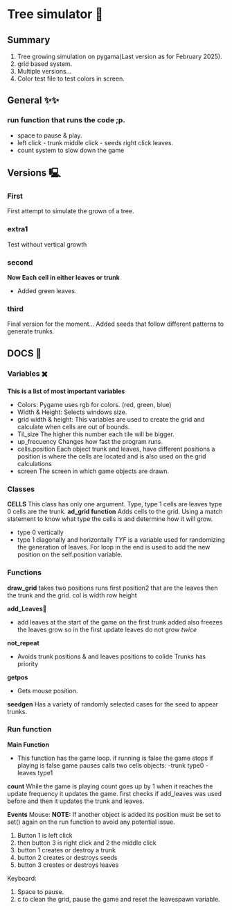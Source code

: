 # Tree simulator 🌳
## Summary
1. Tree growing simulation on pygama(Last version as for February 2025).
2. grid based system.
3. Multiple versions...
4. Color test file to test colors in screen.
## General ✨✨
### run function that runs the code ;p.
- space to pause & play.
- left click - trunk middle click - seeds right click leaves.
- count system to slow down the game
## Versions 🖳
### First
First attempt to simulate the grown of a tree.
### extra1
Test without vertical growth
### second
**Now Each cell in either leaves or trunk**
- Added green leaves.
### third
Final version for the moment...
Added seeds that follow different patterns to generate trunks.
## DOCS 📓
### Variables ✖️
**This is a list of most important variables**
- Colors: 
Pygame uses rgb for colors. (red, green, blue)
- Width & Height:
Selects windows size.
- grid width & height:
This variables are used to create the grid and calculate when cells are out of bounds.
- Til_size
The higher this number each tile will be bigger. 
- up_frecuency
Changes how fast the program runs. 
- cells.position 
Each object trunk and leaves, have different positions a position is where the cells are located and is also used on the grid calculations
- screen
The screen in which game objects are drawn.
### Classes
**CELLS** 
This class has only one argument. Type, type 1 cells are leaves type 0 cells are the trunk.
**ad_grid function**
Adds cells to the grid. 
Using a match statement to know what type the cells is and determine how it will grow.
- type 0 vertically
- type 1 diagonally and horizontally
*TYF* is a variable used for randomizing the generation of leaves.
For loop in the end is used to add the new position on the self.position variable.
### Functions

**draw_grid**
takes two positions 
runs first position2 that are the leaves
then the trunk and the grid.
col is width row height

**add_Leaves**🍃
- add leaves at the start of the game on the first trunk added
also freezes the leaves grow so in the first update leaves do not grow *twice*

**not_repeat**
- Avoids trunk positions & and leaves positions to colide
Trunks has priority 

**getpos**
- Gets mouse position.

**seedgen**
Has a variety of randomly selected cases for the seed to appear trunks.

### Run function
**Main Function**
- This function has the game loop.
if running is false the game stops
if playing is false game pauses
calls two cells objects:
-trunk type0
-leaves type1

**count**
While the game is playing count goes up by 1 when it reaches the update frequency it updates the game.
first checks if add_leaves was used before and then it updates the trunk and leaves.

**Events**
Mouse: 
**NOTE:** If another object is added its position must be set to set() again on the run function to avoid any potential issue.
1. Button 1 is left click
2. then button 3 is right click and 2 the middle click
3. button 1 creates or destroy a trunk 
4. button 2 creates or destroys seeds
5. button 3 creates or destroys leaves

Keyboard: 
1. Space to pause.
2. c to clean the grid, pause the game and reset the leavespawn variable.
